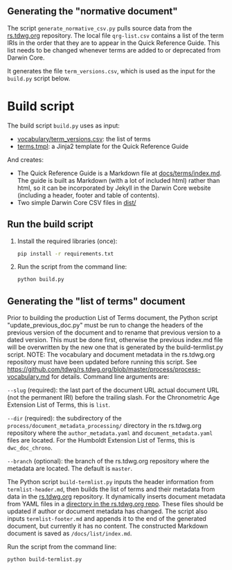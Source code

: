 ## Generating the "normative document"

The script `generate_normative_csv.py` pulls source data from the [rs.tdwg.org](http://github.com/tdwg/rs.tdwg.org) repository. The local file `qrg-list.csv` contains a list of the term IRIs in the order that they are to appear in the Quick Reference Guide. This list needs to be changed whenever terms are added to or deprecated from Darwin Core.

It generates the file `term_versions.csv`, which is used as the input for the `build.py` script below.

# Build script

The build script `build.py` uses as input:

- [vocabulary/term_versions.csv](../vocabulary/term_versions.csv): the list of terms
- [terms.tmpl](terms.tmpl): a Jinja2 template for the Quick Reference Guide

And creates:

- The Quick Reference Guide is a Markdown file at [docs/terms/index.md](../docs/terms/index.md). The guide is built as Markdown (with a lot of included html) rather than html, so it can be incorporated by Jekyll in the Darwin Core website (including a header, footer and table of contents).
- Two simple Darwin Core CSV files in [dist/](../dist/)

## Run the build script

1. Install the required libraries (once):

    ```bash
    pip install -r requirements.txt
    ```

2. Run the script from the command line:

    ```bash
    python build.py
    ```

## Generating the "list of terms" document

Prior to building the production List of Terms document, the Python script "update_previous_doc.py" must be run to change the headers of the previous version of the document and to rename that previous version to a dated version. This must be done first, otherwise the previous index.md file will be overwritten by the new one that is generated by the build-termlist.py script. NOTE: The vocabulary and document metadata in the rs.tdwg.org repository must have been updated before running this script. See <https://github.com/tdwg/rs.tdwg.org/blob/master/process/process-vocabulary.md> for details. Command line arguments are:

`--slug` (required): the last part of the document URL actual document URL (not the permanent IRI) before the trailing slash. For the Chronometric Age Extension List of Terms, this is `list`.

`--dir` (required): the subdirectory of the `process/document_metadata_processing/` directory in the rs.tdwg.org repository where the `author_metadata.yaml` and `document_metadata.yaml` files are located. For the Humboldt Extension List of Terms, this is `dwc_doc_chrono`.

`--branch` (optional): the branch of the rs.tdwg.org repository where the metadata are located. The default is `master`.

The Python script `build-termlist.py` inputs the header information from `termlist-header.md`, then builds the list of terms and their metadata from data in the [rs.tdwg.org](http://github.com/tdwg/rs.tdwg.org) repository. It dynamically inserts document metadata from YAML files in a [directory in the rs.tdwg.org repo](https://github.com/tdwg/rs.tdwg.org/tree/master/process/document_metadata_processing/dwc_doc_chrono). These files should be updated if author or document metadata has changed. The script also inputs `termlist-footer.md` and appends it to the end of the generated document, but currently it has no content. The constructed Markdown document is saved as `/docs/list/index.md`. 

Run the script from the command line:

```
python build-termlist.py
```
